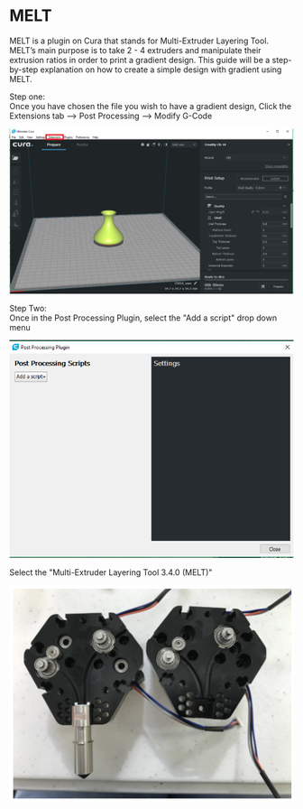 # MELT

MELT is a plugin on Cura that stands for Multi-Extruder Layering Tool. MELT’s main purpose is to take 2 - 4 extruders and manipulate their extrusion ratios in order to print a gradient design. This guide will be a step-by-step explanation on how to create a simple design with gradient using MELT. 

Step one:  
Once you have chosen the file you wish to have a gradient design, Click the Extensions tab --&gt; Post Processing --&gt; Modify G-Code

![](../.gitbook/assets/image%20%2885%29.png)

Step Two:  
Once in the Post Processing Plugin, select the "Add a script" drop down menu

![](../.gitbook/assets/image%20%2812%29.png)

Select the "Multi-Extruder Layering Tool 3.4.0 \(MELT\)"

![](../.gitbook/assets/image%20%2859%29.png)



